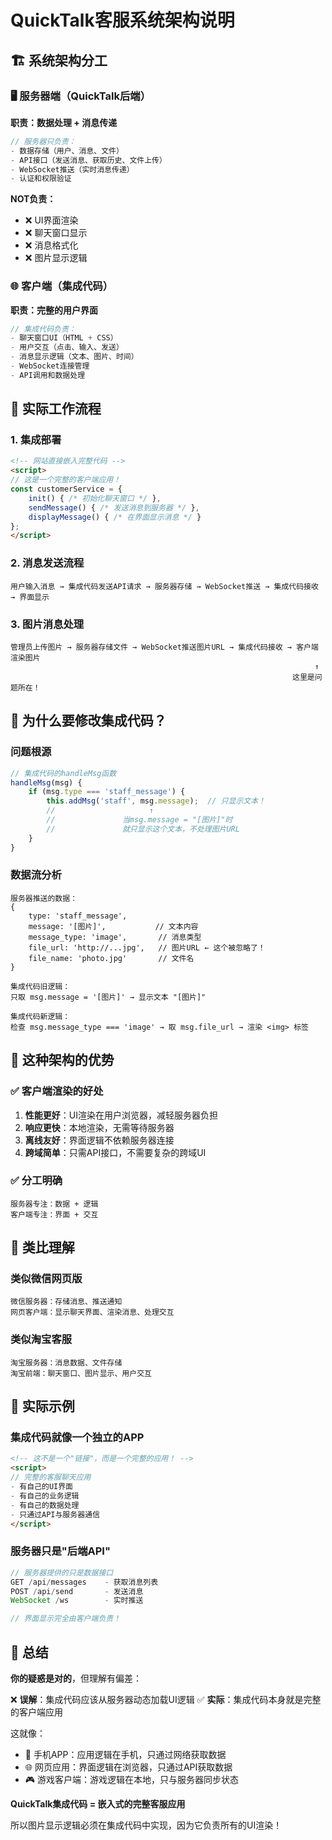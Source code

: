 # QuickTalk客服系统架构说明

## 🏗️ 系统架构分工

### 🖥️ 服务器端（QuickTalk后端）
**职责：数据处理 + 消息传递**
```javascript
// 服务器只负责：
- 数据存储（用户、消息、文件）
- API接口（发送消息、获取历史、文件上传）
- WebSocket推送（实时消息传递）
- 认证和权限验证
```

**NOT负责：**
- ❌ UI界面渲染
- ❌ 聊天窗口显示
- ❌ 消息格式化
- ❌ 图片显示逻辑

### 🌐 客户端（集成代码）
**职责：完整的用户界面**
```javascript
// 集成代码负责：
- 聊天窗口UI（HTML + CSS）
- 用户交互（点击、输入、发送）
- 消息显示逻辑（文本、图片、时间）
- WebSocket连接管理
- API调用和数据处理
```

## 🔄 实际工作流程

### 1. 集成部署
```html
<!-- 网站直接嵌入完整代码 -->
<script>
// 这是一个完整的客户端应用！
const customerService = {
    init() { /* 初始化聊天窗口 */ },
    sendMessage() { /* 发送消息到服务器 */ },
    displayMessage() { /* 在界面显示消息 */ }
};
</script>
```

### 2. 消息发送流程
```
用户输入消息 → 集成代码发送API请求 → 服务器存储 → WebSocket推送 → 集成代码接收 → 界面显示
```

### 3. 图片消息处理
```
管理员上传图片 → 服务器存储文件 → WebSocket推送图片URL → 集成代码接收 → 客户端渲染图片
                                                                    ↑
                                                               这里是问题所在！
```

## 🐛 为什么要修改集成代码？

### 问题根源
```javascript
// 集成代码的handleMsg函数
handleMsg(msg) {
    if (msg.type === 'staff_message') {
        this.addMsg('staff', msg.message);  // 只显示文本！
        //                     ↑
        //               当msg.message = "[图片]"时
        //               就只显示这个文本，不处理图片URL
    }
}
```

### 数据流分析
```
服务器推送的数据：
{
    type: 'staff_message',
    message: '[图片]',           // 文本内容
    message_type: 'image',       // 消息类型
    file_url: 'http://...jpg',   // 图片URL ← 这个被忽略了！
    file_name: 'photo.jpg'       // 文件名
}

集成代码旧逻辑：
只取 msg.message = '[图片]' → 显示文本 "[图片]"

集成代码新逻辑：
检查 msg.message_type === 'image' → 取 msg.file_url → 渲染 <img> 标签
```

## 🎯 这种架构的优势

### ✅ 客户端渲染的好处
1. **性能更好**：UI渲染在用户浏览器，减轻服务器负担
2. **响应更快**：本地渲染，无需等待服务器
3. **离线友好**：界面逻辑不依赖服务器连接
4. **跨域简单**：只需API接口，不需要复杂的跨域UI

### ✅ 分工明确
```
服务器专注：数据 + 逻辑
客户端专注：界面 + 交互
```

## 🔧 类比理解

### 类似微信网页版
```
微信服务器：存储消息、推送通知
网页客户端：显示聊天界面、渲染消息、处理交互
```

### 类似淘宝客服
```
淘宝服务器：消息数据、文件存储
淘宝前端：聊天窗口、图片显示、用户交互
```

## 📱 实际示例

### 集成代码就像一个独立的APP
```html
<!-- 这不是一个"链接"，而是一个完整的应用！ -->
<script>
// 完整的客服聊天应用
- 有自己的UI界面
- 有自己的业务逻辑  
- 有自己的数据处理
- 只通过API与服务器通信
</script>
```

### 服务器只是"后端API"
```javascript
// 服务器提供的只是数据接口
GET /api/messages    - 获取消息列表
POST /api/send       - 发送消息
WebSocket /ws        - 实时推送

// 界面显示完全由客户端负责！
```

## 🎯 总结

**你的疑惑是对的**，但理解有偏差：

❌ **误解**：集成代码应该从服务器动态加载UI逻辑
✅ **实际**：集成代码本身就是完整的客户端应用

这就像：
- 📱 手机APP：应用逻辑在手机，只通过网络获取数据
- 🌐 网页应用：界面逻辑在浏览器，只通过API获取数据
- 🎮 游戏客户端：游戏逻辑在本地，只与服务器同步状态

**QuickTalk集成代码 = 嵌入式的完整客服应用**

所以图片显示逻辑必须在集成代码中实现，因为它负责所有的UI渲染！